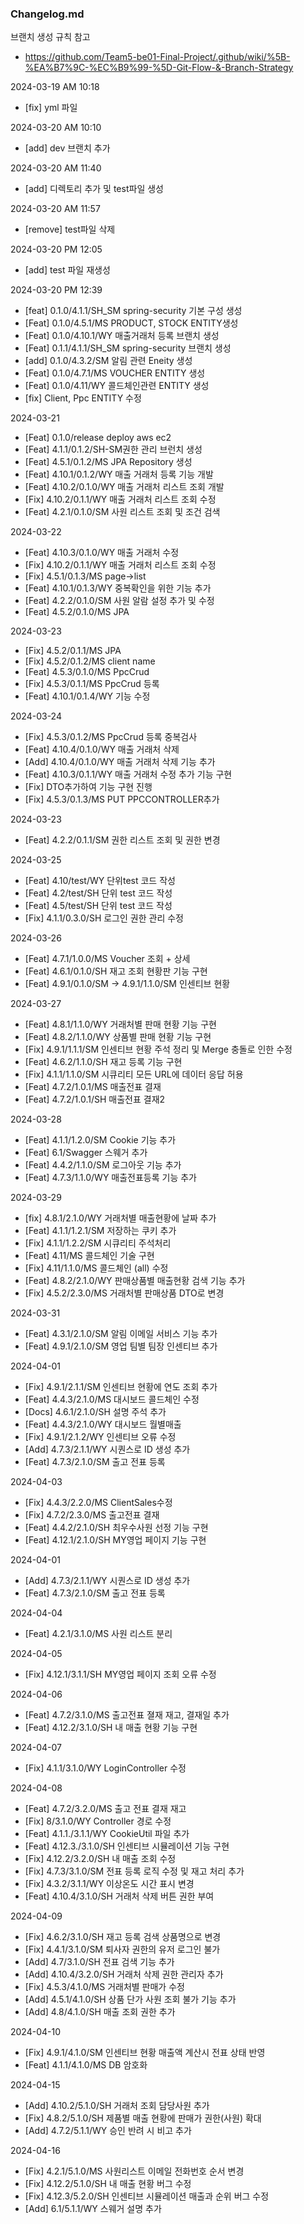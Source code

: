 ### Changelog.md
브랜치 생성 규칙 참고
- https://github.com/Team5-be01-Final-Project/.github/wiki/%5B-%EA%B7%9C-%EC%B9%99-%5D-Git-Flow-&-Branch-Strategy

2024-03-19 AM 10:18
- [fix] yml 파일

2024-03-20 AM 10:10
- [add] dev 브랜치 추가

2024-03-20 AM 11:40
- [add] 디렉토리 추가 및 test파일 생성

2024-03-20 AM 11:57
- [remove] test파일 삭제

2024-03-20 PM 12:05
- [add] test 파일 재생성

2024-03-20 PM 12:39
- [feat] 0.1.0/4.1.1/SH_SM spring-security 기본 구성 생성
- [Feat] 0.1.0/4.5.1/MS PRODUCT, STOCK  ENTITY생성
- [Feat] 0.1.0/4.10.1/WY 매출거래처 등록 브랜치 생성 
- [Feat] 0.1.1/4.1.1/SH_SM spring-security 브랜치 생성
- [add] 0.1.0/4.3.2/SM 알림 관련 Eneity 생성
- [Feat] 0.1.0/4.7.1/MS VOUCHER ENTITY 생성
- [Feat] 0.1.0/4.11/WY 콜드체인관련 ENTITY 생성
- [fix] Client, Ppc ENTITY 수정

2024-03-21
- [Feat] 0.1.0/release deploy aws ec2
- [Feat] 4.1.1/0.1.2/SH-SM권한 관리 브런치 생성
- [Feat] 4.5.1/0.1.2/MS  JPA Repository 생성
- [Feat] 4.10.1/0.1.2/WY 매출 거래처 등록 기능 개발
- [Feat] 4.10.2/0.1.0/WY 매출 거래처 리스트 조회 개발
- [Fix] 4.10.2/0.1.1/WY 매출 거래처 리스트 조회 수정
- [Feat] 4.2.1/0.1.0/SM 사원 리스트 조회 및 조건 검색

2024-03-22
- [Feat] 4.10.3/0.1.0/WY 매출 거래처 수정 
- [Fix] 4.10.2/0.1.1/WY 매출 거래처 리스트 조회 수정
- [Fix] 4.5.1/0.1.3/MS page->list
- [Feat] 4.10.1/0.1.3/WY 중복확인을 위한 기능 추가
- [Feat] 4.2.2/0.1.0/SM 사원 알람 설정 추가 및 수정
- [Feat] 4.5.2/0.1.0/MS JPA

2024-03-23
- [Fix] 4.5.2/0.1.1/MS JPA
- [Fix] 4.5.2/0.1.2/MS client name 
- [Feat] 4.5.3/0.1.0/MS PpcCrud
- [Fix]  4.5.3/0.1.1/MS PpcCrud 등록
- [Feat] 4.10.1/0.1.4/WY 기능 수정

2024-03-24
- [Fix] 4.5.3/0.1.2/MS PpcCrud 등록 중복검사
- [Feat] 4.10.4/0.1.0/WY 매출 거래처 삭제
- [Add] 4.10.4/0.1.0/WY 매출 거래처 삭제 기능 추가
- [Feat] 4.10.3/0.1.1/WY 매출 거래처 수정 추가 기능 구현
- [Fix] DTO추가하여 기능 구현 진행 
- [Fix] 4.5.3/0.1.3/MS PUT PPCCONTROLLER추가

2024-03-23
- [Feat] 4.2.2/0.1.1/SM 권한 리스트 조회 및 권한 변경

2024-03-25
- [Feat] 4.10/test/WY 단위test 코드 작성
- [Feat] 4.2/test/SH 단위 test 코드 작성
- [Feat] 4.5/test/SH 단위 test 코드 작성
- [Fix] 4.1.1/0.3.0/SH 로그인 권한 관리 수정

2024-03-26
- [Feat] 4.7.1/1.0.0/MS Voucher 조회 + 상세 
- [Feat] 4.6.1/0.1.0/SH 재고 조회 현황판 기능 구현
- [Feat] 4.9.1/0.1.0/SM -> 4.9.1/1.1.0/SM 인센티브 현황

2024-03-27
- [Feat] 4.8.1/1.1.0/WY 거래처별 판매 현황 기능 구현
- [Feat] 4.8.2/1.1.0/WY 상품별 판매 현황 기능 구현
- [Fix] 4.9.1/1.1.1/SM 인센티브 현황 주석 정리 및 Merge 충돌로 인한 수정
- [Feat] 4.6.2/1.1.0/SH 재고 등록 기능 구현
- [Fix] 4.1.1/1.1.0/SM 시큐리티 모든 URL에 데이터 응답 허용
- [Feat] 4.7.2/1.0.1/MS 매출전표 결재
- [Feat] 4.7.2/1.0.1/SH 매출전표 결재2

2024-03-28
- [Feat] 4.1.1/1.2.0/SM Cookie 기능 추가
- [Feat] 6.1/Swagger 스웨거 추가
- [Feat] 4.4.2/1.1.0/SM 로그아웃 기능 추가
- [Feat] 4.7.3/1.1.0/WY 매출전표등록 기능 추가

2024-03-29
- [fix] 4.8.1/2.1.0/WY 거래처별 매출현황에 날짜 추가
- [Feat] 4.1.1/1.2.1/SM 저장하는 쿠키 추가
- [Fix] 4.1.1/1.2.2/SM 시큐리티 주석처리
- [Feat]  4.11/MS 콜드체인 기술 구현
- [Fix] 4.11/1.1.0/MS 콜드체인 (all) 수정
- [Feat] 4.8.2/2.1.0/WY 판매상품별 매출현황 검색 기능 추가
- [Fix] 4.5.2/2.3.0/MS 거래처별 판매상품 DTO로 변경

2024-03-31
- [Feat] 4.3.1/2.1.0/SM 알림 이메일 서비스 기능 추가
- [Feat] 4.9.1/2.1.0/SM 영업 팀별 팀장 인센티브 추가

2024-04-01
- [Fix] 4.9.1/2.1.1/SM 인센티브 현황에 연도 조회 추가
- [Feat] 4.4.3/2.1.0/MS 대시보드 콜드체인 수정
- [Docs] 4.6.1/2.1.0/SH 설명 주석 추가
- [Feat] 4.4.3/2.1.0/WY 대시보드 월별매출
- [Fix] 4.9.1/2.1.2/WY 인센티브 오류 수정
- [Add] 4.7.3/2.1.1/WY 시퀀스로 ID 생성 추가
- [Feat] 4.7.3/2.1.0/SM 출고 전표 등록

2024-04-03
- [Fix] 4.4.3/2.2.0/MS ClientSales수정
- [Fix] 4.7.2/2.3.0/MS 출고전표 결재 
- [Feat] 4.4.2/2.1.0/SH 최우수사원 선정 기능 구현
- [Feat] 4.12.1/2.1.0/SH MY영업 페이지 기능 구현

2024-04-01
- [Add] 4.7.3/2.1.1/WY 시퀀스로 ID 생성 추가
- [Feat] 4.7.3/2.1.0/SM 출고 전표 등록

2024-04-04
- [Feat] 4.2.1/3.1.0/MS 사원 리스트 분리

2024-04-05
- [Fix] 4.12.1/3.1.1/SH MY영업 페이지 조회 오류 수정

2024-04-06
- [Feat] 4.7.2/3.1.0/MS 출고전표 졀재 재고, 결재일 추가
- [Feat] 4.12.2/3.1.0/SH 내 매출 현황 기능 구현

2024-04-07
- [Fix] 4.1.1/3.1.0/WY LoginController 수정

2024-04-08
- [Feat] 4.7.2/3.2.0/MS 출고 전표 결재 재고 
- [Fix] 8/3.1.0/WY Controller 경로 수정
- [Feat] 4.1.1./3.1.1/WY CookieUtil 파일 추가
- [Feat] 4.12.3./3.1.0/SH 인센티브 시뮬레이션 기능 구현
- [Fix] 4.12.2/3.2.0/SH 내 매출 조회 수정
- [Fix] 4.7.3/3.1.0/SM 전표 등록 로직 수정 및 재고 처리 추가
- [Fix] 4.3.2/3.1.1/WY 이상온도 시간 표시 변경
- [Feat] 4.10.4/3.1.0/SH 거래처 삭제 버튼 권한 부여

2024-04-09
- [Fix] 4.6.2/3.1.0/SH 재고 등록 검색 상품명으로 변경
- [Fix] 4.4.1/3.1.0/SM 퇴사자 권한의 유저 로그인 불가
- [Add] 4.7/3.1.0/SH 전표 검색 기능 추가
- [Add] 4.10.4/3.2.0/SH 거래처 삭제 권한 관리자 추가
- [Fix] 4.5.3/4.1.0/MS 거래처별 판매가 수정
- [Add] 4.5.1/4.1.0/SH 상품 단가 사원 조회 불가 기능 추가
- [Add] 4.8/4.1.0/SH 매출 조회 권한 추가

2024-04-10
- [Fix] 4.9.1/4.1.0/SM 인센티브 현황 매출액 계산시 전표 상태 반영
- [Feat] 4.1.1/4.1.0/MS DB 암호화

2024-04-15
- [Add] 4.10.2/5.1.0/SH 거래처 조회 담당사원 추가
- [Fix] 4.8.2/5.1.0/SH 제품별 매출 현황에 판매가 권한(사원) 확대
- [Add] 4.7.2/5.1.1/WY 승인 반려 시 비고 추가

2024-04-16
- [Fix] 4.2.1/5.1.0/MS 사원리스트 이메일 전화번호 순서 변경
- [Fix] 4.12.2/5.1.0/SH 내 매출 현황 버그 수정
- [Fix] 4.12.3/5.2.0/SH 인센티브 시뮬레이션 매출과 순위 버그 수정
- [Add] 6.1/5.1.1/WY 스웨거 설명 추가

